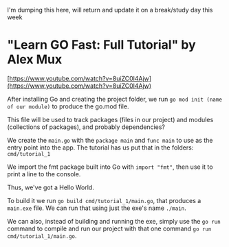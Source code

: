 I'm dumping this here, will return and update it on a break/study day this week

# "Learn GO Fast: Full Tutorial" by Alex Mux

[https://www.youtube.com/watch?v=8uiZC0l4Ajw](https://www.youtube.com/watch?v=8uiZC0l4Ajw)

After installing Go and creating the project folder, we run `go mod init (name of our module)` to produce the go.mod file.

This file will be used to track packages (files in our project) and modules (collections of packages), and probably dependencies?

We create the `main.go` with the `package main` and `func main` to use as the entry point into the app. The tutorial has us put that in the folders: `cmd/tutorial_1`

We import the fmt package built into Go with `import "fmt"`, then use it to print a line to the console.

Thus, we've got a Hello World.

To build it we run `go build cmd/tutorial_1/main.go`, that produces a `main.exe` file.
We can run that using just the exe's name `./main`.

We can also, instead of building and running the exe, simply use the `go run` command to compile and run our project with that one command `go run cmd/tutorial_1/main.go`.